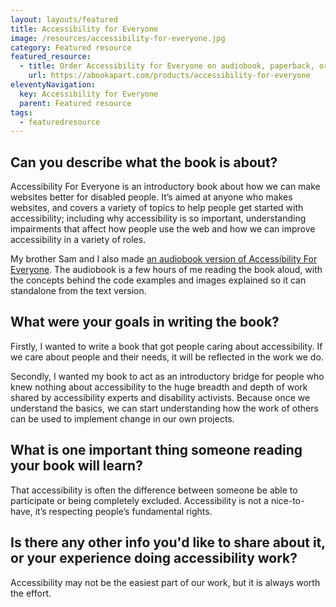 ```yaml
---
layout: layouts/featured
title: Accessibility for Everyone
image: /resources/accessibility-for-everyone.jpg
category: Featured resource
featured_resource:
  - title: Order Accessibility for Everyone on audiobook, paperback, or eBook
    url: https://abookapart.com/products/accessibility-for-everyone
eleventyNavigation:
  key: Accessibility for Everyone
  parent: Featured resource
tags:
  - featuredresource
---
```


## Can you describe what the book is about?

Accessibility For Everyone is an introductory book about how we can make websites better for disabled people. It’s aimed at anyone who makes websites, and covers a variety of topics to help people get started with accessibility; including why accessibility is so important, understanding impairments that affect how people use the web and how we can improve accessibility in a variety of roles.

My brother Sam and I also made [an audiobook version of Accessibility For Everyone](https://www.audible.com/pd/Accessibility-for-Everyone-Audiobook/B07G24HLXS). The audiobook is a few hours of me reading the book aloud, with the concepts behind the code examples and images explained so it can standalone from the text version.

## What were your goals in writing the book?

Firstly, I wanted to write a book that got people caring about accessibility. If we care about people and their needs, it will be reflected in the work we do.

Secondly, I wanted my book to act as an introductory bridge for people who knew nothing about accessibility to the huge breadth and depth of work shared by accessibility experts and disability activists. Because once we understand the basics, we can start understanding how the work of others can be used to implement change in our own projects.

## What is one important thing someone reading your book will learn?

That accessibility is often the difference between someone be able to participate or being completely excluded. Accessibility is not a nice-to-have, it’s respecting people’s fundamental rights.

## Is there any other info you'd like to share about it, or your experience doing accessibility work?

Accessibility may not be the easiest part of our work, but it is always worth the effort.
